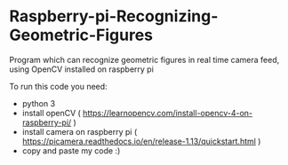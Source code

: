 # Raspberry-pi-Recognizing-Geometric-Figures
Program which can recognize geometric figures in real time camera feed, using OpenCV installed on raspberry pi

To run this code you need:
- python 3
- install openCV ( https://learnopencv.com/install-opencv-4-on-raspberry-pi/ )
- install camera on raspberry pi ( https://picamera.readthedocs.io/en/release-1.13/quickstart.html )
- copy and paste my code :) 
